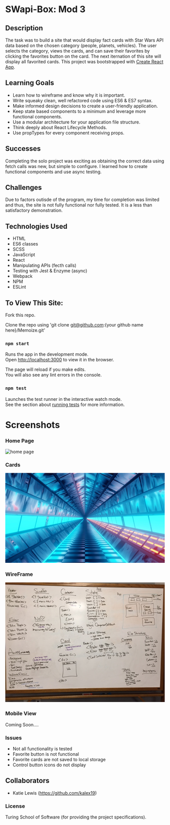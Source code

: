 
# SWapi-Box: Mod 3

## Description

The task was to build a site that would display fact cards with Star Wars API data based on the chosen category (people, planets, vehicles). The user selects the category, views the cards, and can save their favorites by clicking the favorites button on the card. The next iternation of this site will display all favorited cards.
This project was bootstrapped with [Create React App](https://github.com/facebook/create-react-app). 

## Learning Goals
* Learn how to wireframe and know why it is important.
* Write squeaky clean, well refactored code using ES6 & ES7 syntax.
* Make informed design decisions to create a user-friendly application.
* Keep state based components to a minimum and leverage more functional components.
* Use a modular architecture for your application file structure.
* Think deeply about React Lifecycle Methods.
* Use propTypes for every component receiving props.

## Successes
Completing the solo project was exciting as obtaining the correct data using fetch calls was new, but simple to configure. I learned how to create functional components and use async testing.

## Challenges
Due to factors outisde of the program, my time for completion was limited and thus, the site is not fully functional nor fully tested. It is a less than satisfactory demonstration.

## Technologies Used

* HTML 
* ES6 classes
* SCSS
* JavaScript
* React
* Manipulating APIs (fecth calls)
* Testing with Jest & Enzyme (async)
* Webpack
* NPM
* ESLint

## To View This Site:

Fork this repo. 

Clone the repo using 'git clone git@github.com:{your github name here}/Memoize.git'

### `npm start`

Runs the app in the development mode.<br>
Open [http://localhost:3000](http://localhost:3000) to view it in the browser.

The page will reload if you make edits.<br>
You will also see any lint errors in the console.

### `npm test`

Launches the test runner in the interactive watch mode.<br>
See the section about [running tests](https://facebook.github.io/create-react-app/docs/running-tests) for more information.

# Screenshots

### Home Page

![home page](src/Images/Homepage.png "Home Page")

### Cards

![cards](src/Images/background.jpg "Cards")


### WireFrame

![wireframe](src/Images/wireframe.JPG "WireFrame")

### Mobile View

Coming Soon....

### Issues

* Not all functionality is tested
* Favorite button is not functional
* Favorite cards are not saved to local storage
* Control button icons do not display

## Collaborators
* Katie Lewis (https://github.com/kalex19)

### License
Turing School of Software (for providing the project specifications).

